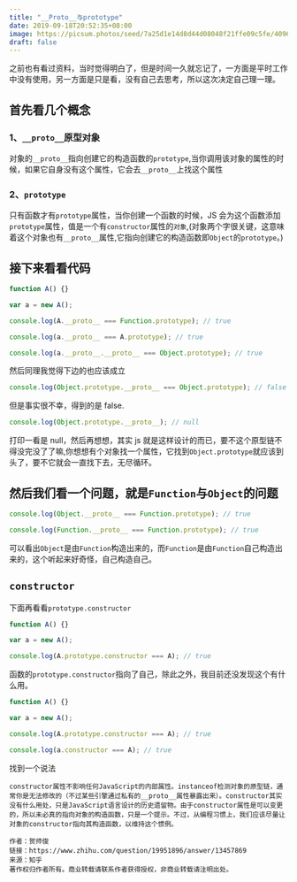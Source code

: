 ```yaml
---
title: "__Proto__与prototype"
date: 2019-09-18T20:52:35+08:00
image: https://picsum.photos/seed/7a25d1e14d8d44d08048f21ffe09c5fe/4096/2160
draft: false
---
```


之前也有看过资料，当时觉得明白了，但是时间一久就忘记了，一方面是平时工作中没有使用，另一方面是只是看，没有自己去思考，所以这次决定自己理一理。

## 首先看几个概念

### 1、`__proto__`原型对象

对象的`__proto__`指向创建它的构造函数的`prototype`,当你调用该对象的属性的时候，如果它自身没有这个属性，它会去`__proto__`上找这个属性

### 2、`prototype`

只有函数才有`prototype`属性，当你创建一个函数的时候，JS 会为这个函数添加`prototype`属性，值是一个有`constructor`属性的`对象`,(对象两个字很关键，这意味着这个对象也有`__proto__`属性,它指向创建它的构造函数即`Object`的`prototype`。)

## 接下来看看代码

```js
function A() {}

var a = new A();

console.log(A.__proto__ === Function.prototype); // true

console.log(a.__proto__ === A.prototype); // true

console.log(a.__proto__.__proto__ === Object.prototype); // true
```

然后同理我觉得下边的也应该成立

```js
console.log(Object.prototype.__proto__ === Object.prototype); // false
```

但是事实很不幸，得到的是 false.

```js
console.log(Object.prototype.__proto__); // null
```

打印一看是 null，然后再想想，其实 js 就是这样设计的而已，要不这个原型链不得没完没了了嘛,你想想有个对象找一个属性，它找到`Object.prototype`就应该到头了，要不它就会一直找下去，无尽循环。

## 然后我们看一个问题，就是`Function`与`Object`的问题

```js
console.log(Object.__proto__ === Function.prototype); // true

console.log(Function.__proto__ === Function.prototype); // true
```

可以看出`Object`是由`Function`构造出来的，而`Function`是由`Function`自己构造出来的，这个听起来好奇怪，自己构造自己。

## `constructor`

下面再看看`prototype.constructor`

```js
function A() {}

var a = new A();

console.log(A.prototype.constructor === A); // true
```

函数的`prototype.constructor`指向了自己，除此之外，我目前还没发现这个有什么用。

```js
function A() {}

var a = new A();

console.log(A.prototype.constructor === A); // true

console.log(a.constructor === A); // true
```

找到一个说法

```
constructor属性不影响任何JavaScript的内部属性。instanceof检测对象的原型链，通常你是无法修改的（不过某些引擎通过私有的__proto__属性暴露出来）。constructor其实没有什么用处，只是JavaScript语言设计的历史遗留物。由于constructor属性是可以变更的，所以未必真的指向对象的构造函数，只是一个提示。不过，从编程习惯上，我们应该尽量让对象的constructor指向其构造函数，以维持这个惯例。

作者：贺师俊
链接：https://www.zhihu.com/question/19951896/answer/13457869
来源：知乎
著作权归作者所有。商业转载请联系作者获得授权，非商业转载请注明出处。
```
